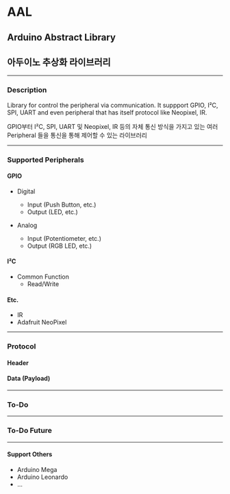 # AAL

## Arduino Abstract Library
## 아두이노 추상화 라이브러리

---
### Description
Library for control the peripheral via communication. It suppport GPIO, I²C, SPI, UART and even peripheral that has itself protocol like Neopixel, IR.

GPIO부터 I²C, SPI, UART 및 Neopixel, IR 등의 자체 통신 방식을 가지고 있는 여러 Peripheral 들을 통신을 통해 제어할 수 있는 라이브러리

---
### Supported Peripherals

#### GPIO
- Digital
  - Input (Push Button, etc.)
  - Output (LED, etc.)

- Analog
  - Input (Potentiometer, etc.)
  - Output (RGB LED, etc.)

#### I²C
- Common Function
  - Read/Write

#### Etc.
- IR
- Adafruit NeoPixel

---
### Protocol

#### Header

#### Data (Payload)

---
### To-Do

---
### To-Do Future

---
#### Support Others
- Arduino Mega
- Arduino Leonardo
- ...
